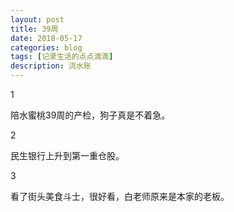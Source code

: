 ```yaml
---
layout: post
title: 39周
date: 2018-05-17
categories: blog
tags: [记录生活的点点滴滴]
description: 流水账
---
```


1 

陪水蜜桃39周的产检，狗子真是不着急。

2

民生银行上升到第一重仓股。

3

看了街头美食斗士，很好看，白老师原来是本家的老板。

